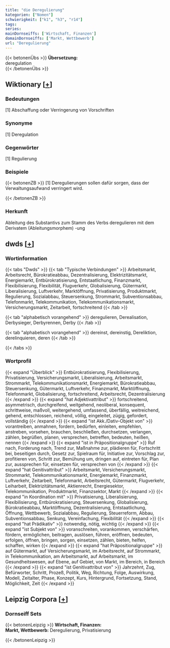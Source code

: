 ```yaml
---
title: "die Deregulierung"
kategorien: ["Nomen"]
schwierigkeit: ["k1", "h3", "r14"]
tags:
series:
mainDornseiffs: ['Wirtschaft, Finanzen']
domainDornseiffs: ['Markt, Wettbewerb']
url: "Deregulierung"
---
```


{{< betonenÜbs >}}
**Übersetzung:**  
deregulation  
{{< /betonenÜbs >}}

## Wiktionary [[+](https://de.wiktionary.org/wiki/Deregulierung)]

### Bedeutungen
[1] Abschaffung oder Verringerung von Vorschriften  

### Synonyme
[1] Deregulation  

### Gegenwörter
[1] Regulierung  

### Beispiele
{{< betonenZB >}}
[1] Deregulierungen sollen dafür sorgen, dass der Verwaltungsaufwand verringert wird.  

{{< /betonenZB >}}
### Herkunft
Ableitung des Substantivs zum Stamm des Verbs deregulieren mit dem Derivatem (Ableitungsmorphem) -ung  



## dwds [[+](https://www.dwds.de/wb/Deregulierung)]

### Wortinformation
{{< tabs "Dwds" >}}
{{< tab "Typische Verbindungen" >}}
Arbeitsmarkt, Arbeitsrecht, Bürokratieabbau, Dezentralisierung, Elektrizitätsmarkt, Energiemarkt, Entbürokratisierung, Entstaatlichung, Finanzmarkt, Flexibilisierung, Flexibilität, Flugverkehr, Globalisierung, Gütermarkt, Liberalisierung, Luftverkehr, Marktöffnung, Privatisierung, Produktmarkt, Regulierung, Sozialabbau, Steuersenkung, Strommarkt, Subventionsabbau, Telefonmarkt, Telekommunikation, Telekommunikationsmarkt, Versicherungsmarkt, Zeitarbeit, fortschreitend
{{< /tab >}}

{{< tab "alphabetisch vorangehend" >}}
deregulieren, Derealisation, Derbysieger, Derbyrennen, Derby
{{< /tab >}}

{{< tab "alphabetisch vorangehend" >}}
dereinst, dereinstig, Dereliktion, derelinquieren, deren
{{< /tab >}}

{{< /tabs >}}

### Wortprofil
{{< expand "Überblick" >}} Entbürokratisierung, Flexibilisierung, Privatisierung, Versicherungsmarkt, Liberalisierung, Arbeitsmarkt, Strommarkt, Telekommunikationsmarkt, Energiemarkt, Bürokratieabbau, Steuersenkung, Gütermarkt, Luftverkehr, Finanzmarkt, Marktöffnung, Telefonmarkt, Globalisierung, fortschreitend, Arbeitsrecht, Dezentralisierung {{< /expand >}}
{{< expand "hat Adjektivattribut" >}} fortschreitend, asymmetrisch, durchgreifend, weitgehend, neoliberal, konsequent, schrittweise, maßvoll, weitergehend, umfassend, überfällig, weitreichend, gehend, entschlossen, reichend, völlig, eingeleitet, zügig, gefordert, vollständig {{< /expand >}}
{{< expand "ist Akk./Dativ-Objekt von" >}} vorantreiben, anmahnen, fordern, bedürfen, einleiten, empfehlen, anstreben, vorsehen, brauchen, beschließen, durchsetzen, verlangen, zählen, begrüßen, planen, versprechen, betreffen, bedeuten, heißen, nennen {{< /expand >}}
{{< expand "ist in Präpositionalgruppe" >}} Ruf nach, Forderung nach, Trend zur, Maßnahme zur, plädieren für, Fortschritt bei, beseitigen durch, Gesetz zur, Spielraum für, Initiative zur, Vorschlag zur, profitieren von, Schritt zur, Bemühung um, dringen auf, eintreten für, Plan zur, aussprechen für, einsetzen für, versprechen von {{< /expand >}}
{{< expand "hat Genitivattribut" >}} Arbeitsmarkt, Versicherungsmarkt, Strommarkt, Telekommunikationsmarkt, Energiemarkt, Finanzmarkt, Luftverkehr, Zeitarbeit, Telefonmarkt, Arbeitsrecht, Gütermarkt, Flugverkehr, Leiharbeit, Elektrizitätsmarkt, Aktienrecht, Energiesektor, Telekommunikation, Produktmarkt, Finanzsektor, Markt {{< /expand >}}
{{< expand "in Koordination mit" >}} Privatisierung, Liberalisierung, Flexibilisierung, Entbürokratisierung, Steuersenkung, Globalisierung, Bürokratieabbau, Marktöffnung, Dezentralisierung, Entstaatlichung, Öffnung, Wettbewerb, Sozialabbau, Regulierung, Steuerreform, Abbau, Subventionsabbau, Senkung, Vereinfachung, Flexibilität {{< /expand >}}
{{< expand "hat Prädikativ" >}} notwendig, nötig, wichtig {{< /expand >}}
{{< expand "ist Subjekt von" >}} voranschreiten, vorankommen, verschärfen, fördern, ermöglichen, beitragen, auslösen, führen, eröffnen, bedeuten, erfolgen, öffnen, bringen, sorgen, einsetzen, zählen, bieten, helfen, schaffen, wirken {{< /expand >}}
{{< expand "hat Präpositionalgruppe" >}} auf Gütermarkt, auf Versicherungsmarkt, im Arbeitsrecht, auf Strommarkt, in Telekommunikation, am Arbeitsmarkt, auf Arbeitsmarkt, im Gesundheitswesen, auf Ebene, auf Gebiet, von Markt, im Bereich, in Bereich {{< /expand >}}
{{< expand "ist Genitivattribut von" >}} Jahrzehnt, Zug, Befürworter, Schritt, Prozeß, Politik, Weg, Richtung, Folge, Auswirkung, Modell, Zeitalter, Phase, Konzept, Kurs, Hintergrund, Fortsetzung, Stand, Möglichkeit, Zeit {{< /expand >}}

## Leipzig Corpora [[+](https://corpora.uni-leipzig.de/en/res?word=Deregulierung&corpusId=deu_newscrawl-public_2018)]

### Dornseiff Sets
{{< betonenLeipzig >}}
**Wirtschaft, Finanzen:**  
**Markt, Wettbewerb:** Deregulierung, Privatisierung  

{{< /betonenLeipzig >}}
